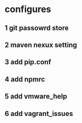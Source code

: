# configures
<h2> 1 git passowrd store</h2> 
<h2>2 maven nexux setting</h2>
<h2>3 add pip.conf</h2>
<h2>4 add npmrc</h2>
<h2>5 add vmware_help</h2> 
<h2>6 add vagrant_issues</h2>
